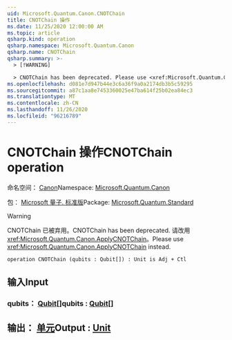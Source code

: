 ```yaml
---
uid: Microsoft.Quantum.Canon.CNOTChain
title: CNOTChain 操作
ms.date: 11/25/2020 12:00:00 AM
ms.topic: article
qsharp.kind: operation
qsharp.namespace: Microsoft.Quantum.Canon
qsharp.name: CNOTChain
qsharp.summary: >-
  > [!WARNING]

  > CNOTChain has been deprecated. Please use <xref:Microsoft.Quantum.Canon.ApplyCNOTChain> instead.
ms.openlocfilehash: d081e7d947b44e3c6a36f9a0a2174db3b5c59295
ms.sourcegitcommit: a87c1aa8e7453360025e47ba614f25b02ea84ec3
ms.translationtype: MT
ms.contentlocale: zh-CN
ms.lasthandoff: 11/26/2020
ms.locfileid: "96216789"
---
```

# <a name="cnotchain-operation"></a><span data-ttu-id="242b8-102">CNOTChain 操作</span><span class="sxs-lookup"><span data-stu-id="242b8-102">CNOTChain operation</span></span>

<span data-ttu-id="242b8-103">命名空间： [Canon](xref:Microsoft.Quantum.Canon)</span><span class="sxs-lookup"><span data-stu-id="242b8-103">Namespace: [Microsoft.Quantum.Canon](xref:Microsoft.Quantum.Canon)</span></span>

<span data-ttu-id="242b8-104">包： [Microsoft 量子. 标准版](https://nuget.org/packages/Microsoft.Quantum.Standard)</span><span class="sxs-lookup"><span data-stu-id="242b8-104">Package: [Microsoft.Quantum.Standard](https://nuget.org/packages/Microsoft.Quantum.Standard)</span></span>


> [!WARNING]
> <span data-ttu-id="242b8-105">CNOTChain 已被弃用。</span><span class="sxs-lookup"><span data-stu-id="242b8-105">CNOTChain has been deprecated.</span></span> <span data-ttu-id="242b8-106">请改用 <xref:Microsoft.Quantum.Canon.ApplyCNOTChain>。</span><span class="sxs-lookup"><span data-stu-id="242b8-106">Please use <xref:Microsoft.Quantum.Canon.ApplyCNOTChain> instead.</span></span>



```qsharp
operation CNOTChain (qubits : Qubit[]) : Unit is Adj + Ctl
```


## <a name="input"></a><span data-ttu-id="242b8-107">输入</span><span class="sxs-lookup"><span data-stu-id="242b8-107">Input</span></span>

### <a name="qubits--qubit"></a><span data-ttu-id="242b8-108">qubits： [Qubit](xref:microsoft.quantum.lang-ref.qubit)[]</span><span class="sxs-lookup"><span data-stu-id="242b8-108">qubits : [Qubit](xref:microsoft.quantum.lang-ref.qubit)[]</span></span>





## <a name="output--unit"></a><span data-ttu-id="242b8-109">输出： [单元](xref:microsoft.quantum.lang-ref.unit)</span><span class="sxs-lookup"><span data-stu-id="242b8-109">Output : [Unit](xref:microsoft.quantum.lang-ref.unit)</span></span>

